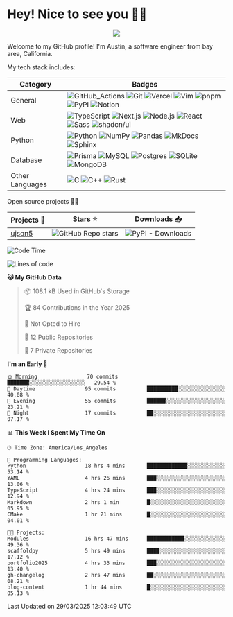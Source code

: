 # Hey! Nice to see you 👋✨
<p align="center">
    <img src="https://vbr.nathanchung.dev/badge?page_id=austinyu/austinyu&color=FF4500">
</p>

Welcome to my GitHub profile! I'm Austin, a software engineer from bay area, California.

My tech stack includes:


| Category | Badges |
| --- | --- | 
| General | ![GitHub_Actions](https://img.shields.io/badge/-GitHub_Actions-000?&logo=GitHub-Actions&logoColor=white) ![Git](https://img.shields.io/badge/-Git-000?&logo=Git&logoColor=white) ![Vercel](https://img.shields.io/badge/-Vercel-000?&logo=Vercel&logoColor=white) ![Vim](https://img.shields.io/badge/-Vim-000?&logo=Vim) ![pnpm](https://img.shields.io/badge/-pnpm-000?&logo=pnpm&logoColor=white) ![PyPI](https://img.shields.io/badge/-PyPI-000?&logo=PyPI&logoColor=white) ![Notion](https://img.shields.io/badge/-Notion-000?&logo=Notion&logoColor=white)  |
| Web | ![TypeScript](https://img.shields.io/badge/-TypeScript-000?&logo=TypeScript&logoColor=white) ![Next.js](https://img.shields.io/badge/-Next.js-000?&logo=Next.js&logoColor=white) ![Node.js](https://img.shields.io/badge/-Node.js-000?&logo=Node.js&logoColor=white) ![React](https://img.shields.io/badge/-React-000?&logo=React&logoColor=white) ![Sass](https://img.shields.io/badge/-Sass-000?&logo=Sass&logoColor=white) ![shadcn/ui](https://img.shields.io/badge/-shadcn%2Fui-000?&logo=shadcn%2Fui&logoColor=white) |
| Python | ![Python](https://img.shields.io/badge/-Python-000?&logo=Python&logoColor=white) ![NumPy](https://img.shields.io/badge/-NumPy-000?&logo=NumPy&logoColor=white) ![Pandas](https://img.shields.io/badge/-Pandas-000?&logo=Pandas&logoColor=white) ![MkDocs](https://img.shields.io/badge/-MkDocs-000?&logo=MkDocs) ![Sphinx](https://img.shields.io/badge/-Sphinx-000?&logo=Sphinx&logoColor=white) |
| Database | ![Prisma](https://img.shields.io/badge/-Prisma-000?&logo=Prisma) ![MySQL](https://img.shields.io/badge/-MySQL-000?&logo=MySQL&logoColor=white) ![Postgres](https://img.shields.io/badge/-Postgres-000?&logo=postgresql&logoColor=white) ![SQLite](https://img.shields.io/badge/-SQLite-000?&logo=SQLite) ![MongoDB](https://img.shields.io/badge/-MongoDB-000?&logo=MongoDB&logoColor=white) |
| Other Languages | ![C](https://img.shields.io/badge/-C-000?&logo=C&logoColor=white) ![C++](https://img.shields.io/badge/-C++-000?&logo=c%2B%2B)  ![Rust](https://img.shields.io/badge/-Rust-000?&logo=Rust) |





Open source projects 🚀✨

| Projects 📂 | Stars ⭐ | Downloads 📥 |
| --- | --- | --- |
| [ujson5](https://github.com/austinyu/ujson5) | ![GitHub Repo stars](https://img.shields.io/github/stars/austinyu/ujson5) | ![PyPI - Downloads](https://img.shields.io/pypi/dm/ujson5) |

<!--START_SECTION:waka-->
![Code Time](http://img.shields.io/badge/Code%20Time-38%20hrs%2016%20mins-blue)

![Lines of code](https://img.shields.io/badge/From%20Hello%20World%20I%27ve%20Written-367.6%20thousand%20lines%20of%20code-blue)

**🐱 My GitHub Data** 

> 📦 108.1 kB Used in GitHub's Storage 
 > 
> 🏆 84 Contributions in the Year 2025
 > 
> 🚫 Not Opted to Hire
 > 
> 📜 12 Public Repositories 
 > 
> 🔑 7 Private Repositories 
 > 
**I'm an Early 🐤** 

```text
🌞 Morning                70 commits          ███████░░░░░░░░░░░░░░░░░░   29.54 % 
🌆 Daytime                95 commits          ██████████░░░░░░░░░░░░░░░   40.08 % 
🌃 Evening                55 commits          ██████░░░░░░░░░░░░░░░░░░░   23.21 % 
🌙 Night                  17 commits          ██░░░░░░░░░░░░░░░░░░░░░░░   07.17 % 
```


📊 **This Week I Spent My Time On** 

```text
🕑︎ Time Zone: America/Los_Angeles

💬 Programming Languages: 
Python                   18 hrs 4 mins       █████████████░░░░░░░░░░░░   53.14 % 
YAML                     4 hrs 26 mins       ███░░░░░░░░░░░░░░░░░░░░░░   13.06 % 
TypeScript               4 hrs 24 mins       ███░░░░░░░░░░░░░░░░░░░░░░   12.94 % 
Markdown                 2 hrs 1 min         █░░░░░░░░░░░░░░░░░░░░░░░░   05.95 % 
CMake                    1 hr 21 mins        █░░░░░░░░░░░░░░░░░░░░░░░░   04.01 % 

🐱‍💻 Projects: 
Modules                  16 hrs 47 mins      ████████████░░░░░░░░░░░░░   49.36 % 
scaffoldpy               5 hrs 49 mins       ████░░░░░░░░░░░░░░░░░░░░░   17.12 % 
portfolio2025            4 hrs 33 mins       ███░░░░░░░░░░░░░░░░░░░░░░   13.40 % 
gh-changelog             2 hrs 47 mins       ██░░░░░░░░░░░░░░░░░░░░░░░   08.21 % 
blog-content             1 hr 44 mins        █░░░░░░░░░░░░░░░░░░░░░░░░   05.13 % 
```


 Last Updated on 29/03/2025 12:03:49 UTC
<!--END_SECTION:waka-->


<!--
[![Django](https://img.shields.io/badge/Django-%23092E20.svg?logo=django&logoColor=white)](#)
[![Docker](https://img.shields.io/badge/Docker-2496ED?logo=docker&logoColor=fff)](#)
[![Electron](https://img.shields.io/badge/Electron-2B2E3A?logo=electron&logoColor=fff)](#)
[![Express.js](https://img.shields.io/badge/Express.js-%23404d59.svg?logo=express&logoColor=%2361DAFB)](#)
[![FastAPI](https://img.shields.io/badge/FastAPI-009485.svg?logo=fastapi&logoColor=white)](#)
[![jQuery](https://img.shields.io/badge/jQuery-0769AD?logo=jquery&logoColor=fff)](#)
-->
